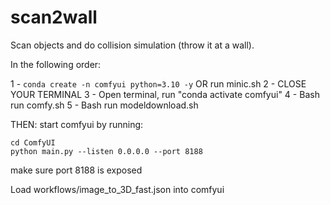 # scan2wall
Scan objects and do collision simulation (throw it at a wall).

In the following order:

1 - `conda create -n comfyui python=3.10 -y` 
OR run minic.sh
2 - CLOSE YOUR TERMINAL
3 - Open terminal, run "conda activate comfyui"
4 - Bash run comfy.sh
5 - Bash run modeldownload.sh

THEN:
start comfyui by running:

```
cd ComfyUI
python main.py --listen 0.0.0.0 --port 8188
```
make sure port 8188 is exposed

Load workflows/image_to_3D_fast.json into comfyui